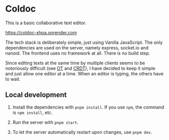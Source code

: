 # Coldoc

This is a basic collaborative text editor.

https://coldoc-xhpa.onrender.com

The tech stack is deliberately simple, just using Vanilla JavaScript. The only dependencies are used on the server, namely express, socket.io and nanoid. The frontend uses no framework at all. There is no build step.

Since editing texts at the same time by multiple clients seems to be notoriously difficult (see [OT](https://en.wikipedia.org/wiki/Operational_transformation) and [CRDT](https://en.wikipedia.org/wiki/Conflict-free_replicated_data_type)), I have decided to keep it simple and just allow one editor at a time. When an editor is typing, the others have to wait.

## Local development

1. Install the dependencies with `pnpm install`. If you use `npm`, the command is `npm install`, etc.

2. Run the server with `pnpm start`.

3. To let the server automatically restart upon changes, use `pnpm dev`.

